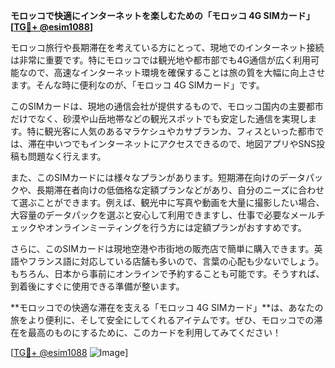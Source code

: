 **モロッコで快適にインターネットを楽しむための「モロッコ 4G SIMカード」[[TG💪+ @esim1088](https://t.me/s/esim1088)]**

モロッコ旅行や長期滞在を考えている方にとって、現地でのインターネット接続は非常に重要です。特にモロッコでは観光地や都市部でも4G通信が広く利用可能なので、高速なインターネット環境を確保することは旅の質を大幅に向上させます。そんな時に便利なのが、「モロッコ 4G SIMカード」です。

このSIMカードは、現地の通信会社が提供するもので、モロッコ国内の主要都市だけでなく、砂漠や山岳地帯などの観光スポットでも安定した通信を実現します。特に観光客に人気のあるマラケシュやカサブランカ、フィスといった都市では、滞在中いつでもインターネットにアクセスできるので、地図アプリやSNS投稿も問題なく行えます。

また、このSIMカードには様々なプランがあります。短期滞在向けのデータパックや、長期滞在者向けの低価格な定額プランなどがあり、自分のニーズに合わせて選ぶことができます。例えば、観光中に写真や動画を大量に撮影したい場合、大容量のデータパックを選ぶと安心して利用できますし、仕事で必要なメールチェックやオンラインミーティングを行う方には定額プランがおすすめです。

さらに、このSIMカードは現地空港や市街地の販売店で簡単に購入できます。英語やフランス語に対応している店舗も多いので、言葉の心配も少ないでしょう。もちろん、日本から事前にオンラインで予約することも可能です。そうすれば、到着後にすぐに使用できる準備が整います。

**モロッコでの快適な滞在を支える「モロッコ 4G SIMカード」**は、あなたの旅をより便利に、そして安全にしてくれるアイテムです。ぜひ、モロッコでの滞在を最高のものにするために、このカードを利用してみてください！

[[TG💪+ @esim1088](https://t.me/s/esim1088) ![Image](https://i.postimg.cc/Y0z9fWf4/image.png)]